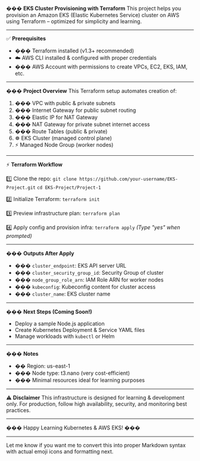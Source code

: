 ��� **EKS Cluster Provisioning with Terraform**
This project helps you provision an Amazon EKS (Elastic Kubernetes Service) cluster on AWS using Terraform – optimized for simplicity and learning.

---

✅ **Prerequisites**

* ���️ Terraform installed (v1.3+ recommended)
* ☁️ AWS CLI installed & configured with proper credentials
* ��� AWS Account with permissions to create VPCs, EC2, EKS, IAM, etc.

---

��� **Project Overview**
This Terraform setup automates creation of:

1. ��� VPC with public & private subnets
2. ��� Internet Gateway for public subnet routing
3. ��� Elastic IP for NAT Gateway
4. ��� NAT Gateway for private subnet internet access
5. ���️ Route Tables (public & private)
6. ☸️ EKS Cluster (managed control plane)
7. ⚡ Managed Node Group (worker nodes)

---

⚡ **Terraform Workflow**

1️⃣ Clone the repo:
`git clone https://github.com/your-username/EKS-Project.git`
`cd EKS-Project/Project-1`

2️⃣ Initialize Terraform:
`terraform init`

3️⃣ Preview infrastructure plan:
`terraform plan`

4️⃣ Apply config and provision infra:
`terraform apply`
*(Type "yes" when prompted)*

---

��� **Outputs After Apply**

* ��� `cluster_endpoint`: EKS API server URL
* ��� `cluster_security_group_id`: Security Group of cluster
* ��� `node_group_role_arn`: IAM Role ARN for worker nodes
* ���️ `kubeconfig`: Kubeconfig content for cluster access
* ���️ `cluster_name`: EKS cluster name

---

��� **Next Steps (Coming Soon!)**

* Deploy a sample Node.js application
* Create Kubernetes Deployment & Service YAML files
* Manage workloads with `kubectl` or Helm

---

��� **Notes**

* �� Region: us-east-1
* ���️ Node type: t3.nano (very cost-efficient)
* ��� Minimal resources ideal for learning purposes

---

⚠️ **Disclaimer**
This infrastructure is designed for learning & development only.
For production, follow high availability, security, and monitoring best practices.

---

��� Happy Learning Kubernetes & AWS EKS! ���

---

Let me know if you want me to convert this into proper Markdown syntax with actual emoji icons and formatting next.

